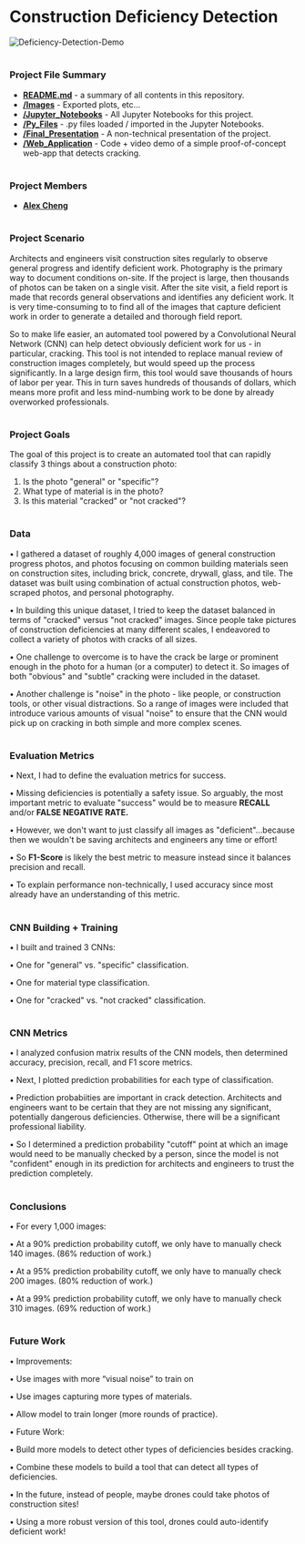 # Construction Deficiency Detection

![Deficiency-Detection-Demo](Web_Application/Deficiency-Detection-Demo.gif)

#
### Project File Summary

   - <b>[README.md](README.md)</b> - a summary of all contents in this repository.
   - <b>[/Images](/Images)</b> - Exported plots, etc...
   - <b>[/Jupyter_Notebooks](/Jupyter_Notebooks)</b> - All Jupyter Notebooks for this project.
   - <b>[/Py_Files](/Py_Files)</b> - .py files loaded / imported in the Jupyter Notebooks.
   - <b>[/Final_Presentation](/Final_Presentation)</b> - A non-technical presentation of the project.
   - <b>[/Web_Application](/Web_Application)</b> - Code + video demo of a simple proof-of-concept web-app that detects cracking.
   
#
### Project Members

   - <b>[Alex Cheng](https://github.com/alexwcheng)</b>

#
### Project Scenario

Architects and engineers visit construction sites regularly to observe general progress and identify deficient work. Photography is the primary way to document conditions on-site. If the project is large, then thousands of photos can be taken on a single visit. After the site visit, a field report is made that records general observations and identifies any deficient work. It is very time-consuming to to find all of the images that capture deficient work in order to generate a detailed and thorough field report.

So to make life easier, an automated tool powered by a Convolutional Neural Network (CNN) can help detect obviously deficient work for us - in particular, cracking. This tool is not intended to replace manual review of construction images completely, but would speed up the process significantly. In a large design firm, this tool would save thousands of hours of labor per year. This in turn saves hundreds of thousands of dollars, which means more profit and less mind-numbing work to be done by already overworked professionals.

#
### Project Goals

The goal of this project is to create an automated tool that can rapidly classify 3 things about a construction photo:

1. Is the photo "general" or "specific"?
2. What type of material is in the photo?
3. Is this material "cracked" or "not cracked"?

#
### Data 

• I gathered a dataset of roughly 4,000 images of general construction progress photos, and photos focusing on common building materials seen on construction sites, including brick, concrete, drywall, glass, and tile. The dataset was built using combination of actual construction photos, web-scraped photos, and personal photography. 

• In building this unique dataset, I tried to keep the dataset balanced in terms of "cracked" versus "not cracked" images. Since people take pictures of construction deficiencies at many different scales, I endeavored to collect a variety of photos with cracks of all sizes. 

• One challenge to overcome is to have the crack be large or prominent enough in the photo for a human (or a computer) to detect it. So images of both "obvious" and "subtle" cracking were included in the dataset. 

• Another challenge is "noise" in the photo - like people, or construction tools, or other visual distractions. So a range of images were included that introduce various amounts of visual "noise" to ensure that the CNN would pick up on cracking in both simple and more complex scenes.

#
### Evaluation Metrics

• Next, I had to define the evaluation metrics for success. 

• Missing deficiencies is potentially a safety issue. So arguably, the most important metric to evaluate "success" would be to measure **RECALL** and/or **FALSE NEGATIVE RATE.** 

• However, we don't want to just classify all images as "deficient"...because then we wouldn't be saving architects and engineers any time or effort! 

• So **F1-Score** is likely the best metric to measure instead since it balances precision and recall.

• To explain performance non-technically, I used accuracy since most already have an understanding of this metric.

#
### CNN Building + Training

• I built and trained 3 CNNs:

   • One for "general" vs. "specific" classification.
   
   • One for material type classification.
   
   • One for "cracked" vs. "not cracked" classification.

#
### CNN Metrics

• I analyzed confusion matrix results of the CNN models, then determined accuracy, precision, recall, and F1 score metrics.

• Next, I plotted prediction probabilities for each type of classification. 

• Prediction probabiities are important in crack detection. Architects and engineers want to be certain that they are not missing any significant, potentially dangerous deficiencies. Otherwise, there will be a significant professional liability.

• So I determined a prediction probability "cutoff" point at which an image would need to be manually checked by a person, since the model is not "confident" enough in its prediction for architects and engineers to trust the prediction completely.

#
### Conclusions

• For every 1,000 images:

   • At a 90% prediction probability cutoff, we only have to manually check 140 images. (86% reduction of work.)
   
   • At a 95% prediction probability cutoff, we only have to manually check 200 images. (80% reduction of work.)
   
   • At a 99% prediction probability cutoff, we only have to manually check 310 images. (69% reduction of work.)

#
### Future Work

• Improvements:

   • Use images with more “visual noise” to train on
   
   • Use images capturing more types of materials.
   
   • Allow model to train longer (more rounds of practice).
   
• Future Work:

   • Build more models to detect other types of deficiencies besides cracking.
   
   • Combine these models to build a tool that can detect all types of deficiencies.
   
   • In the future, instead of people, maybe drones could take photos of construction sites!
   
   • Using a more robust version of this tool, drones could auto-identify deficient work!
